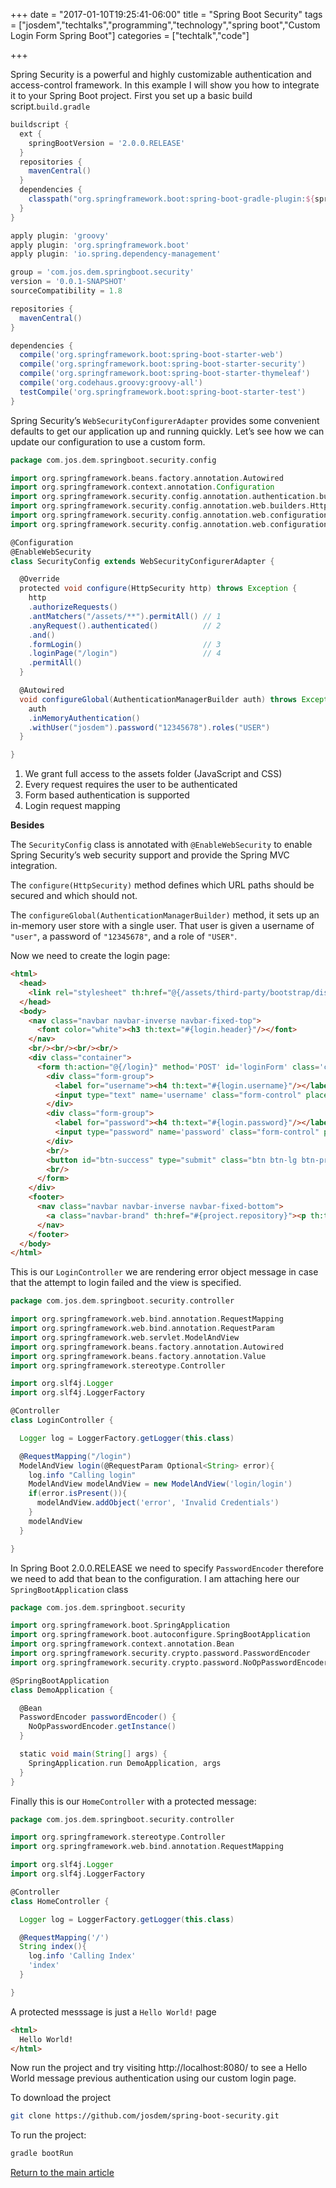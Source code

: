 +++
date = "2017-01-10T19:25:41-06:00"
title = "Spring Boot Security"
tags = ["josdem","techtalks","programming","technology","spring boot","Custom Login Form Spring Boot"]
categories = ["techtalk","code"]

+++

Spring Security is a powerful and highly customizable authentication and access-control framework. In this example I will show you how to integrate it to your Spring Boot project. First you set up a basic build script.`build.gradle`

```groovy
buildscript {
  ext {
    springBootVersion = '2.0.0.RELEASE'
  }
  repositories {
    mavenCentral()
  }
  dependencies {
    classpath("org.springframework.boot:spring-boot-gradle-plugin:${springBootVersion}")
  }
}

apply plugin: 'groovy'
apply plugin: 'org.springframework.boot'
apply plugin: 'io.spring.dependency-management'

group = 'com.jos.dem.springboot.security'
version = '0.0.1-SNAPSHOT'
sourceCompatibility = 1.8

repositories {
  mavenCentral()
}

dependencies {
  compile('org.springframework.boot:spring-boot-starter-web')
  compile('org.springframework.boot:spring-boot-starter-security')
  compile('org.springframework.boot:spring-boot-starter-thymeleaf')
  compile('org.codehaus.groovy:groovy-all')
  testCompile('org.springframework.boot:spring-boot-starter-test')
}
```

Spring Security’s `WebSecurityConfigurerAdapter` provides some convenient defaults to get our application up and running quickly. Let’s see how we can update our configuration to use a custom form.

```groovy
package com.jos.dem.springboot.security.config

import org.springframework.beans.factory.annotation.Autowired
import org.springframework.context.annotation.Configuration
import org.springframework.security.config.annotation.authentication.builders.AuthenticationManagerBuilder
import org.springframework.security.config.annotation.web.builders.HttpSecurity
import org.springframework.security.config.annotation.web.configuration.WebSecurityConfigurerAdapter
import org.springframework.security.config.annotation.web.configuration.EnableWebSecurity

@Configuration
@EnableWebSecurity
class SecurityConfig extends WebSecurityConfigurerAdapter {

  @Override
  protected void configure(HttpSecurity http) throws Exception {
    http
    .authorizeRequests()
    .antMatchers("/assets/**").permitAll() // 1
    .anyRequest().authenticated()          // 2
    .and()
    .formLogin()                           // 3
    .loginPage("/login")                   // 4
    .permitAll()
  }

  @Autowired
  void configureGlobal(AuthenticationManagerBuilder auth) throws Exception {
    auth
    .inMemoryAuthentication()
    .withUser("josdem").password("12345678").roles("USER")
  }

}
```

1. We grant full access to the assets folder (JavaScript and CSS)
2. Every request requires the user to be authenticated
3. Form based authentication is supported
4. Login request mapping

**Besides**

The `SecurityConfig` class is annotated with `@EnableWebSecurity` to enable Spring Security’s web security support and provide the Spring MVC integration.

The `configure(HttpSecurity)` method defines which URL paths should be secured and which should not.

The `configureGlobal(AuthenticationManagerBuilder)` method, it sets up an in-memory user store with a single user. That user is given a username of `"user"`, a password of `"12345678"`, and a role of `"USER"`.

Now we need to create the login page:

```html
<html>
  <head>
    <link rel="stylesheet" th:href="@{/assets/third-party/bootstrap/dist/css/bootstrap.min.css}" />
  </head>
  <body>
    <nav class="navbar navbar-inverse navbar-fixed-top">
      <font color="white"><h3 th:text="#{login.header}"/></font>
    </nav>
    <br/><br/><br/><br/>
    <div class="container">
      <form th:action="@{/login}" method='POST' id='loginForm' class='cssform' autocomplete='off'>
        <div class="form-group">
          <label for="username"><h4 th:text="#{login.username}"/></label>
          <input type="text" name='username' class="form-control" placeholder="username" id='username'/>
        </div>
        <div class="form-group">
          <label for="password"><h4 th:text="#{login.password}"/></label>
          <input type="password" name='password' class="form-control" placeholder="password" id='password'/>
        </div>
        <br/>
        <button id="btn-success" type="submit" class="btn btn-lg btn-primary btn-block"><h5 th:text="#{login.action}"/></button>
        <br/>
      </form>
    </div>
    <footer>
      <nav class="navbar navbar-inverse navbar-fixed-bottom">
        <a class="navbar-brand" th:href="#{project.repository}"><p th:text="#{login.footer}"/></a>
      </nav>
    </footer>
  </body>
</html>
```

This is our `LoginController` we are rendering error object message in case that the attempt to login failed and the view is specified.


```groovy
package com.jos.dem.springboot.security.controller

import org.springframework.web.bind.annotation.RequestMapping
import org.springframework.web.bind.annotation.RequestParam
import org.springframework.web.servlet.ModelAndView
import org.springframework.beans.factory.annotation.Autowired
import org.springframework.beans.factory.annotation.Value
import org.springframework.stereotype.Controller

import org.slf4j.Logger
import org.slf4j.LoggerFactory

@Controller
class LoginController {

  Logger log = LoggerFactory.getLogger(this.class)

  @RequestMapping("/login")
  ModelAndView login(@RequestParam Optional<String> error){
    log.info "Calling login"
    ModelAndView modelAndView = new ModelAndView('login/login')
    if(error.isPresent()){
      modelAndView.addObject('error', 'Invalid Credentials')
    }
    modelAndView
  }

}
```

In Spring Boot 2.0.0.RELEASE we need to specify `PasswordEncoder` therefore we need to add that bean to the configuration. I am attaching here our `SpringBootApplication` class

```groovy
package com.jos.dem.springboot.security

import org.springframework.boot.SpringApplication
import org.springframework.boot.autoconfigure.SpringBootApplication
import org.springframework.context.annotation.Bean
import org.springframework.security.crypto.password.PasswordEncoder
import org.springframework.security.crypto.password.NoOpPasswordEncoder

@SpringBootApplication
class DemoApplication {

  @Bean
  PasswordEncoder passwordEncoder() {
    NoOpPasswordEncoder.getInstance()
  }

  static void main(String[] args) {
    SpringApplication.run DemoApplication, args
  }
}
```

Finally this is our `HomeController` with a protected message:

```groovy
package com.jos.dem.springboot.security.controller

import org.springframework.stereotype.Controller
import org.springframework.web.bind.annotation.RequestMapping

import org.slf4j.Logger
import org.slf4j.LoggerFactory

@Controller
class HomeController {

  Logger log = LoggerFactory.getLogger(this.class)

  @RequestMapping('/')
  String index(){
    log.info 'Calling Index'
    'index'
  }

}
```

A protected messsage is just a `Hello World!` page

```html
<html>
  Hello World!
</html>
```

Now run the project and try visiting http://localhost:8080/ to see a Hello World message previous authentication using our custom login page.

To download the project

```bash
git clone https://github.com/josdem/spring-boot-security.git
```

To run the project:

```bash
gradle bootRun
```

[Return to the main article](/techtalk/spring)

